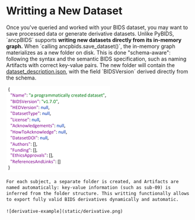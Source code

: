 # Writting a New Dataset

Once you've queried and worked with your BIDS dataset, you may want to save processed data or generate derivative datasets. Unlike PyBIDS, ´ancpBIDS´ supports **writing new datasets directly from its in-memory graph.**
When ´calling ancpbids.save_dataset()´, the in-memory graph materializes as a new folder on disk. This is done "schema-aware": following the syntax and the semantic BIDS specification, such as naming Artifacts with correct key-value pairs. The new folder will contain the [dataset_description.json](https://alexisbaxman.github.io/ancpbids_documentation/extra/inmemory.html#the-model-of-a-bids-dataset), with the field ´BIDSVersion´ derived directly from the schema.

![dataset_description_json](static/dataset_description_json.png)

```{note}
For each subject, a separate folder is created, and Artifacts are named automatically: key-value information (such as sub-09) is inferred from the folder structure. This writting functionally allows to export fully valid BIDS derivatives dynamically and automatic. 

![derivative-example](static/derivative.png)
```







